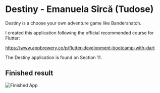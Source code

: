 # Destiny - Emanuela Sîrcă (Tudose)

Destiny is a choose your own adventure game like Bandersnatch.

I created this application following the official recommended course for Flutter:

https://www.appbrewery.co/p/flutter-development-bootcamp-with-dart

The Destiny application is found on Section 11.

## Finished result

![Finished App](https://github.com/londonappbrewery/Images/blob/master/Destini.gif)
